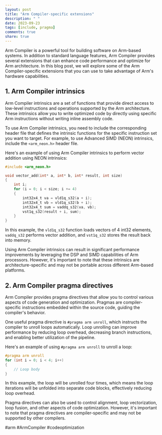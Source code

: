 ```yaml
---
layout: post
title: "Arm Compiler-specific extensions"
description: " "
date: 2023-09-23
tags: [include, pragma]
comments: true
share: true
---
```


Arm Compiler is a powerful tool for building software on Arm-based systems. In addition to standard language features, Arm Compiler provides several extensions that can enhance code performance and optimize for Arm architecture. In this blog post, we will explore some of the Arm Compiler-specific extensions that you can use to take advantage of Arm's hardware capabilities.

## 1. Arm Compiler intrinsics

Arm Compiler intrinsics are a set of functions that provide direct access to low-level instructions and operations supported by the Arm architecture. These intrinsics allow you to write optimized code by directly using specific Arm instructions without writing inline assembly code. 

To use Arm Compiler intrinsics, you need to include the corresponding header file that defines the intrinsic functions for the specific instruction set you want to target. For example, to use Advanced SIMD (NEON) intrinsics, include the `<arm_neon.h>` header file.

Here's an example of using Arm Compiler intrinsics to perform vector addition using NEON intrinsics:

```c
#include <arm_neon.h>

void vector_add(int* a, int* b, int* result, int size)
{
    int i;
    for (i = 0; i < size; i += 4)
    {
        int32x4_t va = vld1q_s32(a + i);
        int32x4_t vb = vld1q_s32(b + i);
        int32x4_t sum = vaddq_s32(va, vb);
        vst1q_s32(result + i, sum);
    }
}
```

In this example, the `vld1q_s32` function loads vectors of 4 int32 elements, `vaddq_s32` performs vector addition, and `vst1q_s32` stores the result back into memory.

Using Arm Compiler intrinsics can result in significant performance improvements by leveraging the DSP and SIMD capabilities of Arm processors. However, it's important to note that these intrinsics are architecture-specific and may not be portable across different Arm-based platforms.

## 2. Arm Compiler pragma directives

Arm Compiler provides pragma directives that allow you to control various aspects of code generation and optimization. Pragmas are compiler-specific instructions embedded within the source code, guiding the compiler's behavior.

One useful pragma directive is `#pragma arm unroll`, which instructs the compiler to unroll loops automatically. Loop unrolling can improve performance by reducing loop overhead, decreasing branch instructions, and enabling better utilization of the pipeline.

Here's an example of using `#pragma arm unroll` to unroll a loop:

```c
#pragma arm unroll
for (int i = 0; i < 4; i++)
{
    // Loop body
}
```

In this example, the loop will be unrolled four times, which means the loop iterations will be unfolded into separate code blocks, effectively reducing loop overhead.

Pragma directives can also be used to control alignment, loop vectorization, loop fusion, and other aspects of code optimization. However, it's important to note that pragma directives are compiler-specific and may not be supported by other compilers.

#arm #ArmCompiler #codeoptimization